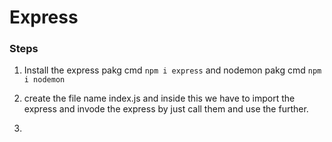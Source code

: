 # Express

### Steps

1. Install the express pakg cmd `npm i express` and nodemon pakg cmd `npm i nodemon`

2. create the file name index.js and inside this we have to import the express and invode the express by just call them and use the further.

3.
